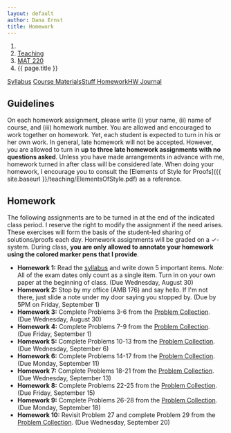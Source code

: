 ```yaml
---
layout: default
author: Dana Ernst
title: Homework
---
```


<ol class="breadcrumb">
  <li><a href="/"><i class="fa fa-home"></i></a></li>
  <li><a href="/teaching/">Teaching</a></li>
  <li><a href="/teaching/mat220f17">MAT 220</a></li>
  <li class="active">{{ page.title }}</li>
</ol>

<div class="row">
<div class="col-xs-12">
<div class="btn-group btn-group-justified">
<a class="btn btn-default btn-success" href="{{site.baseurl}}/teaching/mat220f17/syllabus/">Syllabus</a>
<a class="btn btn-default btn-primary" href="{{site.baseurl}}/teaching/mat220f17/materials/">
<span class="hidden-xs">Course Materials</span><span class="visible-xs">Stuff</span>
</a>
<a class="btn btn-default btn-warning" href="{{site.baseurl}}/teaching/mat220f17/homework/">
<span class="hidden-xs">Homework</span><span class="visible-xs">HW</span>
</a>
<a class="btn btn-default btn-info" href="{{site.baseurl}}/teaching/mat220f17/journal/">Journal</a>
</div>
</div>
</div>

## Guidelines ##
On each homework assignment, please write (i) your name, (ii) name of course, and (iii) homework number. You are allowed and encouraged to work together on homework. Yet, each student is expected to turn in his or her own work. In general, late homework will not be accepted. However, you are allowed to turn in **up to three late homework assignments with no questions asked**. Unless you have made arrangements in advance with me, homework turned in after class will be considered late. When doing your homework, I encourage you to consult the [Elements of Style for Proofs]({{ site.baseurl }}/teaching/ElementsOfStyle.pdf) as a reference.

## Homework ##
The following assignments are to be turned in at the end of the indicated class period.  I reserve the right to modify the assignment if the need arises.  These exercises will form the basis of the student-led sharing of solutions/proofs each day.  Homework assignments will be graded on a $\checkmark$-system.  During class, **you are only allowed to annotate your homework using the colored marker pens that I provide**.

<ul class="fa-ul">
<li><i class="fa-li fa fa-pencil-square-o"></i><b>Homework 1:</b> Read the <a href="{{site.baseurl}}/teaching/mat220f17/syllabus/">syllabus</a> and write down 5 important items.  <i>Note:</i>  All of the exam dates only count as a single item.  Turn in on your own paper at the beginning of class. (Due Wednesday, August 30)</li>
<li><i class="fa-li fa fa-pencil-square-o"></i><b>Homework 2:</b> Stop by my office (AMB 176) and say hello. If I'm not there, just slide a note under my door saying you stopped by. (Due by 5PM on Friday, September 1)</li>
<li><i class="fa-li fa fa-pencil-square-o"></i><b>Homework 3:</b> Complete Problems 3-6 from the <a href="https://dcernst.github.io/teaching/mat220f17/220ProblemCollection.pdf">Problem Collection</a>. (Due Wednesday, August 30)</li>
<li><i class="fa-li fa fa-pencil-square-o"></i><b>Homework 4:</b> Complete Problems 7-9 from the <a href="https://dcernst.github.io/teaching/mat220f17/220ProblemCollection.pdf">Problem Collection</a>. (Due Friday, September 1)</li>
<li><i class="fa-li fa fa-pencil-square-o"></i><b>Homework 5:</b> Complete Problems 10-13 from the <a href="https://dcernst.github.io/teaching/mat220f17/220ProblemCollection.pdf">Problem Collection</a>. (Due Wednesday, September 6)</li>
<li><i class="fa-li fa fa-pencil-square-o"></i><b>Homework 6:</b> Complete Problems 14-17 from the <a href="https://dcernst.github.io/teaching/mat220f17/220ProblemCollection.pdf">Problem Collection</a>. (Due Monday, September 11)</li>
<li><i class="fa-li fa fa-pencil-square-o"></i><b>Homework 7:</b> Complete Problems 18-21 from the <a href="https://dcernst.github.io/teaching/mat220f17/220ProblemCollection.pdf">Problem Collection</a>. (Due Wednesday, September 13)</li>
<li><i class="fa-li fa fa-pencil-square-o"></i><b>Homework 8:</b> Complete Problems 22-25 from the <a href="https://dcernst.github.io/teaching/mat220f17/220ProblemCollection.pdf">Problem Collection</a>. (Due Friday, September 15)</li>
<li><i class="fa-li fa fa-pencil-square-o"></i><b>Homework 9:</b> Complete Problems 26-28 from the <a href="https://dcernst.github.io/teaching/mat220f17/220ProblemCollection.pdf">Problem Collection</a>. (Due Monday, September 18)</li>
<li><i class="fa-li fa fa-pencil-square-o"></i><b>Homework 10:</b> Revisit Problem 27 and complete Problem 29 from the <a href="https://dcernst.github.io/teaching/mat220f17/220ProblemCollection.pdf">Problem Collection</a>. (Due Wednesday, September 20)</li>

  <!-- <li><i class="fa-li fa fa-pencil-square-o"></i><b>Homework 6:</b> Complete Problems 12-14 from the <a href="https://dcernst.github.io/teaching/mat220f17/220ProblemCollection.pdf">Problem Collection</a> In addition, revisit Problem 7 and attempt to justify why the answer cannot be 10 or larger. (Due Friday, January 27)</li>
  <li><i class="fa-li fa fa-pencil-square-o"></i><b>Homework 7:</b> Complete Problems 15-17 from the <a href="https://dcernst.github.io/teaching/mat220f17/220ProblemCollection.pdf">Problem Collection</a>. (Due Monday, January 30)</li>
  <li><i class="fa-li fa fa-pencil-square-o"></i><b>Homework 8:</b> Complete Problems 18-20 from the <a href="https://dcernst.github.io/teaching/mat220f17/220ProblemCollection.pdf">Problem Collection</a>. (Due Friday, February 3)</li>
  <li><i class="fa-li fa fa-pencil-square-o"></i><b>Homework 9:</b> Revisit Problem 20 and find a way to find fastest 3 horses in 7 races and then find a convincing argument that you can't do it in 5 or 6 races.  Also, verify that Michael's proposed solution to the problem involving $x-y=85$ and $\sqrt{x}+\sqrt{y}=17$ that was encountered on Friday last week is unique or find the rest of the solutions.  Lastly, complete Problem 21 from the <a href="https://dcernst.github.io/teaching/mat220f17/220ProblemCollection.pdf">Problem Collection</a>. (Due Wednesday, February 8)</li>
  <li><i class="fa-li fa fa-pencil-square-o"></i><b>Homework 10:</b> Complete Problems 22-24 from the <a href="https://dcernst.github.io/teaching/mat220f17/220ProblemCollection.pdf">Problem Collection</a>. (Due Friday, February 10)</li>
  <li><i class="fa-li fa fa-pencil-square-o"></i><b>Homework 11:</b> Complete Problems 25-28 from the <a href="https://dcernst.github.io/teaching/mat220f17/220ProblemCollection.pdf">Problem Collection</a>. (Due Monday, February 13)</li>
  <li><i class="fa-li fa fa-pencil-square-o"></i><b>Homework 12:</b> Complete Problems 33-35 from the <a href="https://dcernst.github.io/teaching/mat220f17/220ProblemCollection.pdf">Problem Collection</a>. Also, attempt to verify that 17 minutes is the minimum in Problem 26. (Due Friday, February 17)</li>
  <li><i class="fa-li fa fa-pencil-square-o"></i><b>Homework 13:</b> Revisit Problem 35 and then complete Problems 36 and 37 from the <a href="https://dcernst.github.io/teaching/mat220f17/220ProblemCollection.pdf">Problem Collection</a>. For Problem 36, try to sort out whether we can determine the counterfeit coin in at most 3 weighings when we have 1 through 11 coins. (Due Monday, February 20)</li>
  <li><i class="fa-li fa fa-pencil-square-o"></i><b>Homework 14:</b> Complete Problems 38-40 from the <a href="https://dcernst.github.io/teaching/mat220f17/220ProblemCollection.pdf">Problem Collection</a>. (Due Wednesday, February 22)</li>
  <li><i class="fa-li fa fa-pencil-square-o"></i><b>Homework 15:</b> Complete Problems 41-43 from the <a href="https://dcernst.github.io/teaching/mat220f17/220ProblemCollection.pdf">Problem Collection</a>. (Due Monday, February 27)</li>
  <li><i class="fa-li fa fa-pencil-square-o"></i><b>Homework 16:</b> If necessary, revisit Problems 42 and 43. Also, complete Problems 44-46 from the <a href="https://dcernst.github.io/teaching/mat220f17/220ProblemCollection.pdf">Problem Collection</a>. (Due Wednesday, March 1)</li>
  <li><i class="fa-li fa fa-pencil-square-o"></i><b>Homework 17:</b> Keep working on Problems 42 ($n=9$ case), 45, and 46. In addition, complete Problem 47 from the <a href="https://dcernst.github.io/teaching/mat220f17/220ProblemCollection.pdf">Problem Collection</a>. (Due Friday, March 3)</li>
  <li><i class="fa-li fa fa-pencil-square-o"></i><b>Homework 18:</b> Complete Problems 48-50 (Magic!, Two Deep, Checker Mate) from the <a href="https://dcernst.github.io/teaching/mat220f17/220ProblemCollection.pdf">Problem Collection</a>. (Due Monday, March 6)</li>
  <li><i class="fa-li fa fa-pencil-square-o"></i><b>Homework 19:</b> Complete Problems 51-53 (The Good Teacher, One Overs, Quilt) from the <a href="https://dcernst.github.io/teaching/mat220f17/220ProblemCollection.pdf">Problem Collection</a>. (Due Wednesday, March 8)</li>
  <li><i class="fa-li fa fa-pencil-square-o"></i><b>Homework 20:</b> Complete Problems 54-55 from the <a href="https://dcernst.github.io/teaching/mat220f17/220ProblemCollection.pdf">Problem Collection</a>. (Due Monday, March 20)</li>
  <li><i class="fa-li fa fa-pencil-square-o"></i><b>Homework 21:</b> Complete Problems 56-57 from the <a href="https://dcernst.github.io/teaching/mat220f17/220ProblemCollection.pdf">Problem Collection</a>. (Due Wednesday, March 22)</li>
  <li><i class="fa-li fa fa-pencil-square-o"></i><b>Homework 22:</b> Complete Problem 58 from the <a href="https://dcernst.github.io/teaching/mat220f17/220ProblemCollection.pdf">Problem Collection</a>. (Due Friday, March 24)</li>
  <li><i class="fa-li fa fa-pencil-square-o"></i><b>Homework 23:</b> Complete Problems 59-61 from the <a href="https://dcernst.github.io/teaching/mat220f17/220ProblemCollection.pdf">Problem Collection</a>. (Due Monday, March 27)</li>
  <li><i class="fa-li fa fa-pencil-square-o"></i><b>Homework 24:</b> Complete Problems 62-64 from the <a href="https://dcernst.github.io/teaching/mat220f17/220ProblemCollection.pdf">Problem Collection</a>. (Due Friday, March 31)</li>
  <li><i class="fa-li fa fa-pencil-square-o"></i><b>Homework 25:</b> Keep working on Problems 63 and 64 and then complete Problem 65 from the <a href="https://dcernst.github.io/teaching/mat220f17/220ProblemCollection.pdf">Problem Collection</a>. (Due Monday, April 3)</li>
  <li><i class="fa-li fa fa-pencil-square-o"></i><b>Homework 26:</b> Keep working on Problem 64 and complete Problems 66-67 from the <a href="https://dcernst.github.io/teaching/mat220f17/220ProblemCollection.pdf">Problem Collection</a>. For Problem 64, what remains to be justified is that if $A$ adn $B$ are adjacent enemies, then you can always find an adjacent pair $C$ and $D$ such that $A$ and $C$ are no enemies and $B$ and $D$ are not enemies. (Due Wednesday, April 5)</li>
  <li><i class="fa-li fa fa-pencil-square-o"></i><b>Homework 27:</b> Complete Problems 68-70 from the <a href="https://dcernst.github.io/teaching/mat220f17/220ProblemCollection.pdf">Problem Collection</a>. (Due Friday, April 7)</li>
  <li><i class="fa-li fa fa-pencil-square-o"></i><b>Homework 28:</b> Complete Problems 71-72 from the <a href="https://dcernst.github.io/teaching/mat220f17/220ProblemCollection.pdf">Problem Collection</a>. (Due Monday, April 10)</li>
  <li><i class="fa-li fa fa-pencil-square-o"></i><b>Homework 29:</b> Complete Problems 73-75 from the <a href="https://dcernst.github.io/teaching/mat220f17/220ProblemCollection.pdf">Problem Collection</a>. (Due Friday, April 14)</li>
  <li><i class="fa-li fa fa-pencil-square-o"></i><b>Homework 30:</b> Complete Problems 76 and 77 from the <a href="https://dcernst.github.io/teaching/mat220f17/220ProblemCollection.pdf">Problem Collection</a>. (Due Monday, April 17)</li>
  <li><i class="fa-li fa fa-pencil-square-o"></i><b>Homework 31:</b> Complete Problems 78-80 from the <a href="https://dcernst.github.io/teaching/mat220f17/220ProblemCollection.pdf">Problem Collection</a>. (Due Wednesday, April 19)</li>
  <li><i class="fa-li fa fa-pencil-square-o"></i><b>Homework 32:</b> Continue working on Problem 80 and complete Problem 81 from the <a href="https://dcernst.github.io/teaching/mat220f17/220ProblemCollection.pdf">Problem Collection</a>. (Due Friday, April 21)</li>
  <li><i class="fa-li fa fa-pencil-square-o"></i><b>Homework 33:</b> Complete Problems 82 and 83 from the <a href="https://dcernst.github.io/teaching/mat220f17/220ProblemCollection.pdf">Problem Collection</a>. (Due Monday, April 24)</li>
  <li><i class="fa-li fa fa-pencil-square-o"></i><b>Homework 34:</b> Complete Problems 84-86 from the <a href="https://dcernst.github.io/teaching/mat220f17/220ProblemCollection.pdf">Problem Collection</a>. (Due Friday, April 28)</li>
  <li><i class="fa-li fa fa-pencil-square-o"></i><b>Homework 35:</b> Continue working on Problem 84 and complete Problems 87 and 88 from the <a href="https://dcernst.github.io/teaching/mat220f17/220ProblemCollection.pdf">Problem Collection</a>. (Due Monday, May 1)</li>
  <li><i class="fa-li fa fa-pencil-square-o"></i><b>Homework 36:</b> Complete Problems 89-91 from the <a href="https://dcernst.github.io/teaching/mat220f17/220ProblemCollection.pdf">Problem Collection</a>. (Due Wednesday, May 3)</li>
  <li><i class="fa-li fa fa-pencil-square-o"></i><b>Homework 37:</b> Complete 3 from among Problems 92-95 from the <a href="https://dcernst.github.io/teaching/mat220f17/220ProblemCollection.pdf">Problem Collection</a>. (Due Friday, May 5)</li> -->
</ul>
